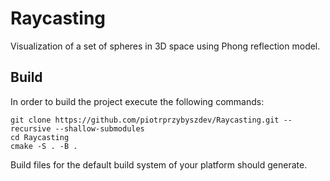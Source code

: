 # Raycasting
Visualization of a set of spheres in 3D space using Phong reflection model.

## Build
In order to build the project execute the following commands:
```
git clone https://github.com/piotrprzybyszdev/Raycasting.git --recursive --shallow-submodules
cd Raycasting
cmake -S . -B .
```
Build files for the default build system of your platform should generate.

